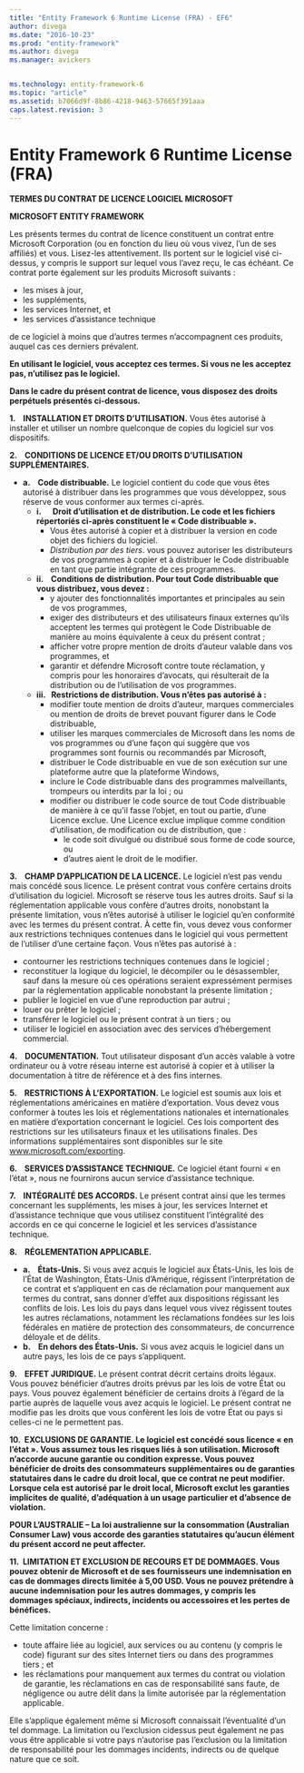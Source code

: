 ```yaml
---
title: "Entity Framework 6 Runtime License (FRA) - EF6"
author: divega
ms.date: "2016-10-23"
ms.prod: "entity-framework"
ms.author: divega
ms.manager: avickers


ms.technology: entity-framework-6
ms.topic: "article"
ms.assetid: b7066d9f-8b86-4218-9463-57665f391aaa
caps.latest.revision: 3
---
```

# Entity Framework 6 Runtime License (FRA)
**TERMES DU CONTRAT DE LICENCE LOGICIEL MICROSOFT**

**MICROSOFT ENTITY FRAMEWORK**

Les présents termes du contrat de licence constituent un contrat entre Microsoft Corporation (ou en fonction du lieu où vous vivez, l’un de ses affiliés) et vous. Lisez-les attentivement. Ils portent sur le logiciel visé ci-dessus, y compris le support sur lequel vous l’avez reçu, le cas échéant. Ce contrat porte également sur les produits Microsoft suivants :

-   les mises à jour,
-   les suppléments,
-   les services Internet, et
-   les services d’assistance technique

de ce logiciel à moins que d’autres termes n’accompagnent ces produits, auquel cas ces derniers prévalent.

**En utilisant le logiciel, vous acceptez ces termes. Si vous ne les acceptez pas, n’utilisez pas le logiciel.**

**Dans le cadre du présent contrat de licence, vous disposez des droits perpétuels présentés ci-dessous.**

**1.    INSTALLATION ET DROITS D’UTILISATION.** Vous êtes autorisé à installer et utiliser un nombre quelconque de copies du logiciel sur vos dispositifs.

**2.    CONDITIONS DE LICENCE ET/OU DROITS D’UTILISATION SUPPLÉMENTAIRES.**

-   **a.    Code distribuable.** Le logiciel contient du code que vous êtes autorisé à distribuer dans les programmes que vous développez, sous réserve de vous conformer aux termes ci-après.
    -   **i.      Droit d’utilisation et de distribution. Le code et les fichiers répertoriés ci-après constituent le « Code distribuable ».**
        -   Vous êtes autorisé à copier et à distribuer la version en code objet des fichiers du logiciel.
        -   *Distribution par des tiers*. vous pouvez autoriser les distributeurs de vos programmes à copier et à distribuer le Code distribuable en tant que partie intégrante de ces programmes.
    -   **ii.    Conditions de distribution. Pour tout Code distribuable que vous distribuez, vous devez :**
        -   y ajouter des fonctionnalités importantes et principales au sein de vos programmes,
        -   exiger des distributeurs et des utilisateurs finaux externes qu’ils acceptent les termes qui protègent le Code Distribuable de manière au moins équivalente à ceux du présent contrat ;
        -   afficher votre propre mention de droits d’auteur valable dans vos programmes, et
        -   garantir et défendre Microsoft contre toute réclamation, y compris pour les honoraires d’avocats, qui résulterait de la distribution ou de l’utilisation de vos programmes.
    -   **iii.   Restrictions de distribution. Vous n’êtes pas autorisé à :**
        -   modifier toute mention de droits d’auteur, marques commerciales ou mention de droits de brevet pouvant figurer dans le Code distribuable,
        -   utiliser les marques commerciales de Microsoft dans les noms de vos programmes ou d’une façon qui suggère que vos programmes sont fournis ou recommandés par Microsoft,
        -   distribuer le Code distribuable en vue de son exécution sur une plateforme autre que la plateforme Windows,
        -   inclure le Code distribuable dans des programmes malveillants, trompeurs ou interdits par la loi ; ou
        -   modifier ou distribuer le code source de tout Code distribuable de manière à ce qu’il fasse l’objet, en tout ou partie, d’une Licence exclue. Une Licence exclue implique comme condition d’utilisation, de modification ou de distribution, que :
            -   le code soit divulgué ou distribué sous forme de code source, ou
            -   d’autres aient le droit de le modifier.

**3.    CHAMP D’APPLICATION DE LA LICENCE.** Le logiciel n’est pas vendu mais concédé sous licence. Le présent contrat vous confère certains droits d’utilisation du logiciel. Microsoft se réserve tous les autres droits. Sauf si la réglementation applicable vous confère d’autres droits, nonobstant la présente limitation, vous n’êtes autorisé à utiliser le logiciel qu’en conformité avec les termes du présent contrat. À cette fin, vous devez vous conformer aux restrictions techniques contenues dans le logiciel qui vous permettent de l’utiliser d’une certaine façon. Vous n’êtes pas autorisé à :

-   contourner les restrictions techniques contenues dans le logiciel ;
-   reconstituer la logique du logiciel, le décompiler ou le désassembler, sauf dans la mesure où ces opérations seraient expressément permises par la réglementation applicable nonobstant la présente limitation ;
-   publier le logiciel en vue d’une reproduction par autrui ;
-   louer ou prêter le logiciel ;
-   transférer le logiciel ou le présent contrat à un tiers ; ou
-   utiliser le logiciel en association avec des services d’hébergement commercial.

**4.    DOCUMENTATION.** Tout utilisateur disposant d’un accès valable à votre ordinateur ou à votre réseau interne est autorisé à copier et à utiliser la documentation à titre de référence et à des fins internes.

**5.    RESTRICTIONS À L’EXPORTATION.** Le logiciel est soumis aux lois et réglementations américaines en matière d’exportation. Vous devez vous conformer à toutes les lois et réglementations nationales et internationales en matière d’exportation concernant le logiciel. Ces lois comportent des restrictions sur les utilisateurs finaux et les utilisations finales. Des informations supplémentaires sont disponibles sur le site www.microsoft.com/exporting.

**6.    SERVICES D’ASSISTANCE TECHNIQUE.** Ce logiciel étant fourni « en l’état », nous ne fournirons aucun service d’assistance technique.

**7.    INTÉGRALITÉ DES ACCORDS.** Le présent contrat ainsi que les termes concernant les suppléments, les mises à jour, les services Internet et d’assistance technique que vous utilisez constituent l’intégralité des accords en ce qui concerne le logiciel et les services d’assistance technique.

**8.    RÉGLEMENTATION APPLICABLE.**

-   **a.    États-Unis.** Si vous avez acquis le logiciel aux États-Unis, les lois de l’État de Washington, États-Unis d’Amérique, régissent l’interprétation de ce contrat et s’appliquent en cas de réclamation pour manquement aux termes du contrat, sans donner d’effet aux dispositions régissant les conflits de lois. Les lois du pays dans lequel vous vivez régissent toutes les autres réclamations, notamment les réclamations fondées sur les lois fédérales en matière de protection des consommateurs, de concurrence déloyale et de délits.
-   **b.    En dehors des États-Unis.** Si vous avez acquis le logiciel dans un autre pays, les lois de ce pays s’appliquent.

**9.    EFFET JURIDIQUE.** Le présent contrat décrit certains droits légaux. Vous pouvez bénéficier d’autres droits prévus par les lois de votre État ou pays. Vous pouvez également bénéficier de certains droits à l’égard de la partie auprès de laquelle vous avez acquis le logiciel. Le présent contrat ne modifie pas les droits que vous confèrent les lois de votre État ou pays si celles-ci ne le permettent pas.

**10.  EXCLUSIONS DE GARANTIE. Le logiciel est concédé sous licence « en l’état ». Vous assumez tous les risques liés à son utilisation. Microsoft n’accorde aucune garantie ou condition expresse. Vous pouvez bénéficier de droits des consommateurs supplémentaires ou de garanties statutaires dans le cadre du droit local, que ce contrat ne peut modifier. Lorsque cela est autorisé par le droit local, Microsoft exclut les garanties implicites de qualité, d’adéquation à un usage particulier et d’absence de violation.**

**POUR L’AUSTRALIE – La loi australienne sur la consommation (Australian Consumer Law) vous accorde des garanties statutaires qu’aucun élément du présent accord ne peut affecter.**

**11.  LIMITATION ET EXCLUSION DE RECOURS ET DE DOMMAGES. Vous pouvez obtenir de Microsoft et de ses fournisseurs une indemnisation en cas de dommages directs limitée à 5,00 USD. Vous ne pouvez prétendre à aucune indemnisation pour les autres dommages, y compris les dommages spéciaux, indirects, incidents ou accessoires et les pertes de bénéfices.**

Cette limitation concerne :

-   toute affaire liée au logiciel, aux services ou au contenu (y compris le code) figurant sur des sites Internet tiers ou dans des programmes tiers ; et
-   les réclamations pour manquement aux termes du contrat ou violation de garantie, les réclamations en cas de responsabilité sans faute, de négligence ou autre délit dans la limite autorisée par la réglementation applicable.

Elle s’applique également même si Microsoft connaissait l’éventualité d’un tel dommage. La limitation ou l’exclusion ci­dessus peut également ne pas vous être applicable si votre pays n’autorise pas l’exclusion ou la limitation de responsabilité pour les dommages incidents, indirects ou de quelque nature que ce soit.
